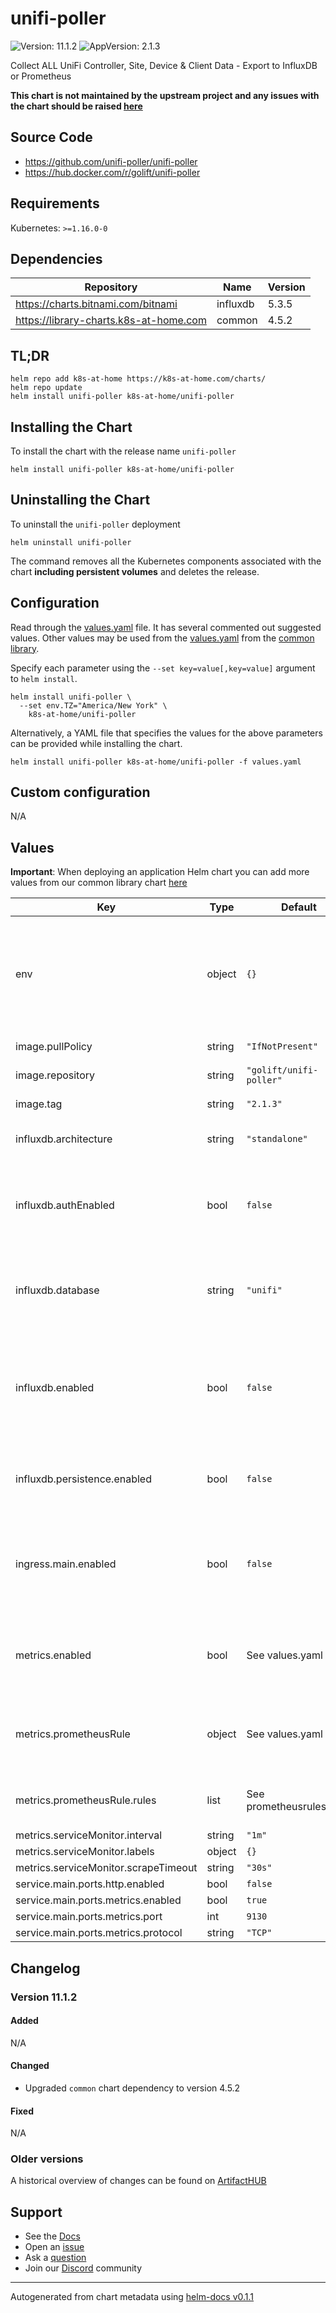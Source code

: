 # unifi-poller

![Version: 11.1.2](https://img.shields.io/badge/Version-11.1.2-informational?style=flat-square) ![AppVersion: 2.1.3](https://img.shields.io/badge/AppVersion-2.1.3-informational?style=flat-square)

Collect ALL UniFi Controller, Site, Device & Client Data - Export to InfluxDB or Prometheus

**This chart is not maintained by the upstream project and any issues with the chart should be raised [here](https://github.com/samipsolutions/helm-charts/issues/new/choose)**

## Source Code

* <https://github.com/unifi-poller/unifi-poller>
* <https://hub.docker.com/r/golift/unifi-poller>

## Requirements

Kubernetes: `>=1.16.0-0`

## Dependencies

| Repository | Name | Version |
|------------|------|---------|
| https://charts.bitnami.com/bitnami | influxdb | 5.3.5 |
| https://library-charts.k8s-at-home.com | common | 4.5.2 |

## TL;DR

```console
helm repo add k8s-at-home https://k8s-at-home.com/charts/
helm repo update
helm install unifi-poller k8s-at-home/unifi-poller
```

## Installing the Chart

To install the chart with the release name `unifi-poller`

```console
helm install unifi-poller k8s-at-home/unifi-poller
```

## Uninstalling the Chart

To uninstall the `unifi-poller` deployment

```console
helm uninstall unifi-poller
```

The command removes all the Kubernetes components associated with the chart **including persistent volumes** and deletes the release.

## Configuration

Read through the [values.yaml](./values.yaml) file. It has several commented out suggested values.
Other values may be used from the [values.yaml](https://github.com/k8s-at-home/library-charts/tree/main/charts/stable/common/values.yaml) from the [common library](https://github.com/k8s-at-home/library-charts/tree/main/charts/stable/common).

Specify each parameter using the `--set key=value[,key=value]` argument to `helm install`.

```console
helm install unifi-poller \
  --set env.TZ="America/New York" \
    k8s-at-home/unifi-poller
```

Alternatively, a YAML file that specifies the values for the above parameters can be provided while installing the chart.

```console
helm install unifi-poller k8s-at-home/unifi-poller -f values.yaml
```

## Custom configuration

N/A

## Values

**Important**: When deploying an application Helm chart you can add more values from our common library chart [here](https://github.com/k8s-at-home/library-charts/tree/main/charts/stable/common)

| Key | Type | Default | Description |
|-----|------|---------|-------------|
| env | object | `{}` | Environment variable configuration options for unifi-poller ([docs](https://unifipoller.com/docs/install/configuration)).    Note: a [configuration file](https://github.com/unifi-poller/unifi-poller/blob/master/examples/up.conf.example) is also supported. |
| image.pullPolicy | string | `"IfNotPresent"` | Image [k8s pull policy](https://kubernetes.io/docs/concepts/containers/images/#updating-images). |
| image.repository | string | `"golift/unifi-poller"` | Image to deploy. |
| image.tag | string | `"2.1.3"` | Image tag to deploy. |
| influxdb.architecture | string | `"standalone"` | InfluxDB cluster deployment architecture. |
| influxdb.authEnabled | bool | `false` | Enable InfluxDB authentication, supported by unifi-poller.    Be sure to match in unifi-poller's [influxdb config](https://unifipoller.com/docs/install/configuration#influxdb). |
| influxdb.database | string | `"unifi"` | Database name to automatically initialize.    Be sure to match in unifi-poller's [influxdb config](https://unifipoller.com/docs/install/configuration#influxdb). |
| influxdb.enabled | bool | `false` | Create an InfluxDB instance as a [unifi-poller storage backend](https://unifipoller.com/docs/dependencies/influxdb).    See [bitnami/influxdb](https://github.com/bitnami/charts/tree/master/bitnami/influxdb) for more options. |
| influxdb.persistence.enabled | bool | `false` | Enable persistence to store in a PV so data survives pod restarts. |
| ingress.main.enabled | bool | `false` | Expose [unifi-poller's web interface](https://unifipoller.com/docs/advanced/webserver)    (if enabled in the configuration) via the k8s ingress by setting this true. |
| metrics.enabled | bool | See values.yaml | Enable and configure a Prometheus serviceMonitor for the chart under this key. |
| metrics.prometheusRule | object | See values.yaml | Enable and configure Prometheus Rules for the chart under this key. |
| metrics.prometheusRule.rules | list | See prometheusrules.yaml | Configure additionial rules for the chart under this key. |
| metrics.serviceMonitor.interval | string | `"1m"` |  |
| metrics.serviceMonitor.labels | object | `{}` |  |
| metrics.serviceMonitor.scrapeTimeout | string | `"30s"` |  |
| service.main.ports.http.enabled | bool | `false` |  |
| service.main.ports.metrics.enabled | bool | `true` |  |
| service.main.ports.metrics.port | int | `9130` |  |
| service.main.ports.metrics.protocol | string | `"TCP"` |  |

## Changelog

### Version 11.1.2

#### Added

N/A

#### Changed

* Upgraded `common` chart dependency to version 4.5.2

#### Fixed

N/A

### Older versions

A historical overview of changes can be found on [ArtifactHUB](https://artifacthub.io/packages/helm/k8s-at-home/unifi-poller?modal=changelog)

## Support

- See the [Docs](https://docs.k8s-at-home.com/our-helm-charts/getting-started/)
- Open an [issue](https://github.com/samipsolutions/helm-charts/issues/new/choose)
- Ask a [question](https://github.com/k8s-at-home/organization/discussions)
- Join our [Discord](https://discord.gg/sTMX7Vh) community

----------------------------------------------
Autogenerated from chart metadata using [helm-docs v0.1.1](https://github.com/k8s-at-home/helm-docs/releases/v0.1.1)
